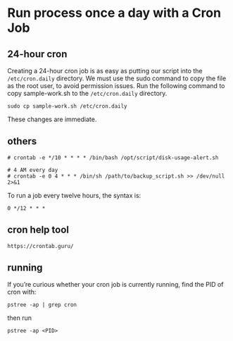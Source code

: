 # Run process once a day with a Cron Job

## 24-hour cron

Creating a 24-hour cron job is as easy as putting our script into the `/etc/cron.daily` directory. We must use the sudo command to copy the file as the root user, to avoid permission issues. Run the following command to copy sample-work.sh to the `/etc/cron.daily` directory.

```
sudo cp sample-work.sh /etc/cron.daily
```

These changes are immediate.

## others

```
# crontab -e */10 * * * * /bin/bash /opt/script/disk-usage-alert.sh

# 4 AM every day
# crontab -e 0 4 * * * /bin/sh /path/to/backup_script.sh >> /dev/null 2>&1
```

To run a job every twelve hours, the syntax is:

```
0 */12 * * *
```

## cron help tool

```
https://crontab.guru/
```

## running

If you’re curious whether your cron job is currently running, find the PID of cron with:

```
pstree -ap | grep cron
```

then run

```
pstree -ap <PID>
```

